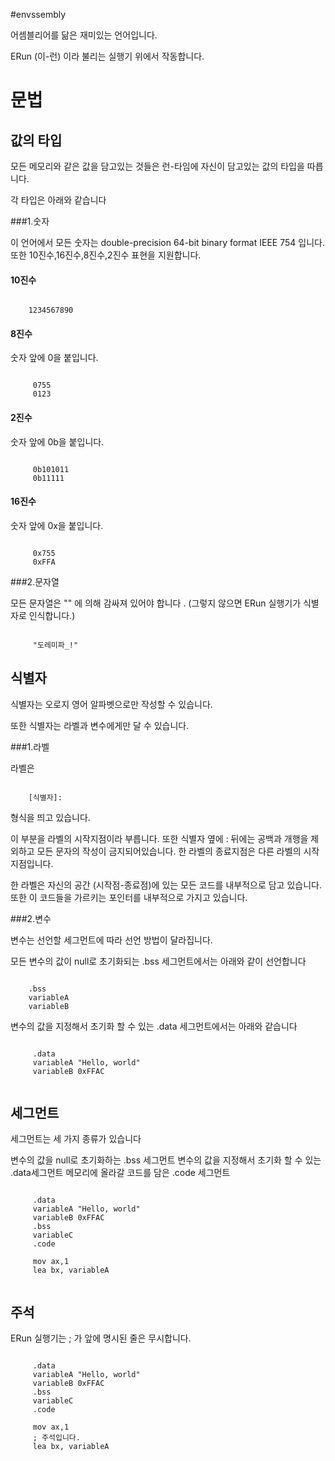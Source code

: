 #envssembly

어셈블리어를 닮은 재미있는 언어입니다.

ERun (이-런) 이라 불리는 실행기 위에서 작동합니다.

문법
=============

값의 타입
-------------

모든 메모리와 같은 값을 담고있는 것들은
런-타임에 자신이 담고있는 값의 타입을 따릅니다.

각 타입은 아래와 같습니다

###1.숫자

이 언어에서 모든 숫자는 double-precision 64-bit binary format IEEE 754 입니다.
또한 10진수,16진수,8진수,2진수 표현을 지원합니다.

#### 10진수
<pre><code>
    1234567890
</code></pre>

#### 8진수
숫자 앞에 0을 붙입니다.
<pre><code>
     0755
     0123
</code></pre>


#### 2진수
숫자 앞에 0b을 붙입니다.
<pre><code>
     0b101011
     0b11111
</code></pre>


#### 16진수
숫자 앞에 0x을 붙입니다.
<pre><code>
     0x755
     0xFFA
</code></pre>

###2.문자열

모든 문자열은 "" 에 의해 감싸져 있어야 합니다 .
(그렇지 않으면 ERun 실행기가 식별자로 인식합니다.)

<pre><code>
     "도레미파_!"
</code></pre>

식별자
-------------

식별자는 오로지 영어 알파벳으로만 작성할 수 있습니다.

또한 식별자는 라벨과 변수에게만 달 수 있습니다.

###1.라벨

라벨은

<pre><code>
    [식별자]:
</code></pre>

형식을 띄고 있습니다.

이 부분을 라벨의 시작지점이라 부릅니다.
또한 식별자 옆에 : 뒤에는 공백과 개행을 제외하고 모든 문자의 작성이 금지되어있습니다.
한 라벨의 종료지점은 다른 라벨의 시작지점입니다.

한 라벨은 자신의 공간 (시작점-종료점)에 있는 모든 코드를 내부적으로  담고 있습니다.
또한 이 코드들을 가르키는 포인터를 내부적으로 가지고 있습니다.


###2.변수

변수는 선언할 세그먼트에 따라 선언 방법이 달라집니다.

모든 변수의 값이 null로 초기화되는 .bss 세그먼트에서는 아래와 같이 선언합니다
<pre><code>
    .bss
    variableA
    variableB
</code></pre>

변수의 값을 지정해서 초기화 할 수 있는 .data 세그먼트에서는 아래와 같습니다
 <pre><code>
     .data
     variableA "Hello, world"
     variableB 0xFFAC
 </code></pre>




세그먼트
-------------

세그먼트는 세 가지 종류가 있습니다

변수의 값을 null로 초기화하는 .bss 세그먼트
변수의 값을 지정해서 초기화 할 수 있는 .data세그먼트
메모리에 올라갈 코드를 담은 .code 세그먼트

 <pre><code>
     .data
     variableA "Hello, world"
     variableB 0xFFAC
     .bss
     variableC
     .code

     mov ax,1
     lea bx, variableA
 </code></pre>

 주석
 -------------

 ERun 실행기는 ; 가 앞에 명시된 줄은 무시합니다.


 <pre><code>
     .data
     variableA "Hello, world"
     variableB 0xFFAC
     .bss
     variableC
     .code

     mov ax,1
     ; 주석입니다.
     lea bx, variableA
 </code></pre>